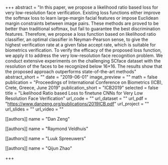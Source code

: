 +++
abstract = "In this paper, we propose a likelihood ratio based loss for very low-resolution face verification. Existing loss functions either improve the softmax loss to learn large-margin facial features or impose Euclidean margin constraints between image pairs. These methods are proved to be better than traditional softmax, but fail to guarantee the best discrimination features. Therefore, we propose a loss function based on likelihood ratio classifier, an optimal classifier in Neyman-Pearson sense, to give the highest verification rate at a given false accept rate, which is suitable for biometrics verification. To verify the efficacy of the proposed loss function, we apply it to address the very low-resolution face recognition problem. We conduct extensive experiments on the challenging SCface dataset with the resolution of the faces to be recognized below 16×16. The results show that the proposed approach outperforms state-of-the-art methods"
abstract_short = ""
date = "2019-06-01"
image_preview = ""
math = false
publication = "Proceedings of International Conference on Biometrics (ICB), Crete, Greece, June 2019"
publication_short = "ICB2019"
selected = false
title = "Likelihood Ratio based Loss to finetune CNNs for Very Low Resolution Face Verification"
url_code = ""
url_dataset = ""
url_pdf = "https://www.danzeng.org/publications/2019ICB.pdf"
url_project = ""
url_slides = ""
url_video = ""

[[authors]]
	name = "Dan Zeng"

[[authors]]
	name = "Raymond Veldhuis"

[[authors]]
	name = "Luuk Spreeuwers"

[[authors]]
	name = "Qijun Zhao"
	
+++